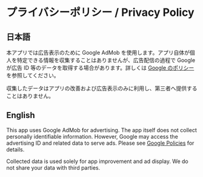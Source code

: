 # プライバシーポリシー / Privacy Policy

## 日本語

本アプリでは広告表示のために Google AdMob を使用します。アプリ自体が個人を特定できる情報を収集することはありませんが、広告配信の過程で Google が広告 ID 等のデータを取得する場合があります。詳しくは [Google のポリシー](https://policies.google.com/technologies/ads) を参照してください。

収集したデータはアプリの改善および広告表示のみに利用し、第三者へ提供することはありません。

## English

This app uses Google AdMob for advertising. The app itself does not collect personally identifiable information. However, Google may access the advertising ID and related data to serve ads. Please see [Google Policies](https://policies.google.com/technologies/ads) for details.

Collected data is used solely for app improvement and ad display. We do not share your data with third parties.
